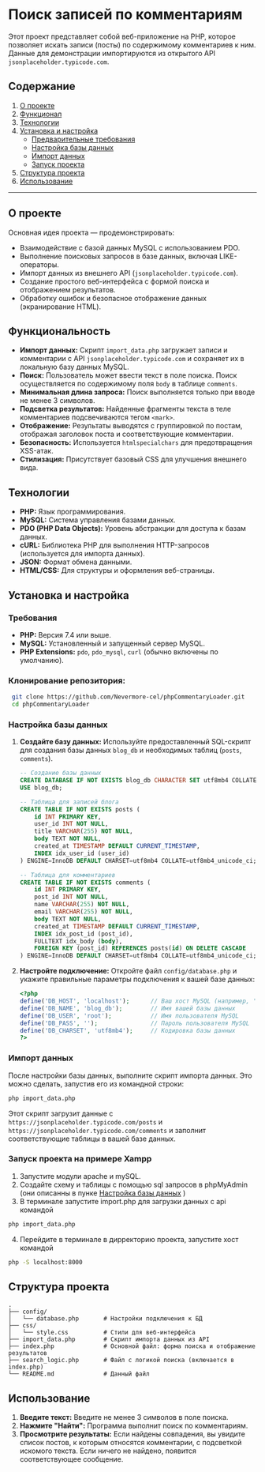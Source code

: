 # Поиск записей по комментариям

Этот проект представляет собой веб-приложение на PHP, которое позволяет искать записи (посты) по содержимому комментариев к ним. Данные для демонстрации импортируются из открытого API `jsonplaceholder.typicode.com`.

## Содержание

1.  [О проекте](#о-проекте)
2.  [Функционал](#функционал)
3.  [Технологии](#технологии)
4.  [Установка и настройка](#установка-и-настройка)
    *   [Предварительные требования](#предварительные-требования)
    *   [Настройка базы данных](#настройка-базы-данных)
    *   [Импорт данных](#импорт-данных)
    *   [Запуск проекта](#запуск-проекта)
5.  [Структура проекта](#структура-проекта)
6.  [Использование](#использование)

---

## О проекте

Основная идея проекта — продемонстрировать:
*   Взаимодействие с базой данных MySQL с использованием PDO.
*   Выполнение поисковых запросов в базе данных, включая LIKE-операторы.
*   Импорт данных из внешнего API (`jsonplaceholder.typicode.com`).
*   Создание простого веб-интерфейса с формой поиска и отображением результатов.
*   Обработку ошибок и безопасное отображение данных (экранирование HTML).

## Функциональность

*   **Импорт данных:** Скрипт `import_data.php` загружает записи и комментарии с API `jsonplaceholder.typicode.com` и сохраняет их в локальную базу данных MySQL.
*   **Поиск:** Пользователь может ввести текст в поле поиска. Поиск осуществляется по содержимому поля `body` в таблице `comments`.
*   **Минимальная длина запроса:** Поиск выполняется только при вводе не менее 3 символов.
*   **Подсветка результатов:** Найденные фрагменты текста в теле комментариев подсвечиваются тегом `<mark>`.
*   **Отображение:** Результаты выводятся с группировкой по постам, отображая заголовок поста и соответствующие комментарии.
*   **Безопасность:** Используется `htmlspecialchars` для предотвращения XSS-атак.
*   **Стилизация:** Присутствует базовый CSS для улучшения внешнего вида.

## Технологии

*   **PHP:** Язык программирования.
*   **MySQL:** Система управления базами данных.
*   **PDO (PHP Data Objects):** Уровень абстракции для доступа к базам данных.
*   **cURL:** Библиотека PHP для выполнения HTTP-запросов (используется для импорта данных).
*   **JSON:** Формат обмена данными.
*   **HTML/CSS:** Для структуры и оформления веб-страницы.

## Установка и настройка

### Требования

*   **PHP:** Версия 7.4 или выше.
*   **MySQL:** Установленный и запущенный сервер MySQL.
*   **PHP Extensions:** `pdo`, `pdo_mysql`, `curl` (обычно включены по умолчанию).

### Клонирование репозитория:
   ```bash
    git clone https://github.com/Nevermore-cel/phpCommentaryLoader.git
    cd phpCommentaryLoader
   ```

### Настройка базы данных

1.  **Создайте базу данных:**
    Используйте предоставленный SQL-скрипт для создания базы данных `blog_db` и необходимых таблиц (`posts`, `comments`).

    ```sql
    -- Создание базы данных
    CREATE DATABASE IF NOT EXISTS blog_db CHARACTER SET utf8mb4 COLLATE utf8mb4_unicode_ci;
    USE blog_db;

    -- Таблица для записей блога
    CREATE TABLE IF NOT EXISTS posts (
        id INT PRIMARY KEY,
        user_id INT NOT NULL,
        title VARCHAR(255) NOT NULL,
        body TEXT NOT NULL,
        created_at TIMESTAMP DEFAULT CURRENT_TIMESTAMP,
        INDEX idx_user_id (user_id)
    ) ENGINE=InnoDB DEFAULT CHARSET=utf8mb4 COLLATE=utf8mb4_unicode_ci;

    -- Таблица для комментариев
    CREATE TABLE IF NOT EXISTS comments (
        id INT PRIMARY KEY,
        post_id INT NOT NULL,
        name VARCHAR(255) NOT NULL,
        email VARCHAR(255) NOT NULL,
        body TEXT NOT NULL,
        created_at TIMESTAMP DEFAULT CURRENT_TIMESTAMP,
        INDEX idx_post_id (post_id),
        FULLTEXT idx_body (body),
        FOREIGN KEY (post_id) REFERENCES posts(id) ON DELETE CASCADE
    ) ENGINE=InnoDB DEFAULT CHARSET=utf8mb4 COLLATE=utf8mb4_unicode_ci;
    ```

2.  **Настройте подключение:**
    Откройте файл `config/database.php` и укажите правильные параметры подключения к вашей базе данных:

    ```php
    <?php
    define('DB_HOST', 'localhost');      // Ваш хост MySQL (например, 'localhost', '127.0.0.1')
    define('DB_NAME', 'blog_db');        // Имя вашей базы данных
    define('DB_USER', 'root');           // Имя пользователя MySQL
    define('DB_PASS', '');               // Пароль пользователя MySQL
    define('DB_CHARSET', 'utf8mb4');     // Кодировка базы данных
    ?>
    ```

### Импорт данных

После настройки базы данных, выполните скрипт импорта данных. Это можно сделать, запустив его из командной строки:

```bash
php import_data.php
```

Этот скрипт загрузит данные с `https://jsonplaceholder.typicode.com/posts` и `https://jsonplaceholder.typicode.com/comments` и заполнит соответствующие таблицы в вашей базе данных.

### Запуск проекта на примере Xampp
1. Запустите модули apache и mySQL.
2. Создайте схему и таблицы с помощью sql запросов в phpMyAdmin (они описанны в пунке [Настройка базы данных](#настройка-базы-данных) )
3. В терминале запустите import.php для загрузки данных с api командой 
```bash 
php import_data.php
```
4. Перейдите в терминале в дирректорию проекта, запустите хост командой 
```bash 
php -S localhost:8000
```




## Структура проекта

```
.
├── config/
│   └── database.php       # Настройки подключения к БД
├── css/
│   └── style.css          # Стили для веб-интерфейса
├── import_data.php        # Скрипт импорта данных из API
├── index.php              # Основной файл: форма поиска и отображение результатов
├── search_logic.php       # Файл с логикой поиска (включается в index.php)
└── README.md              # Данный файл
```

## Использование

1.  **Введите текст:** Введите не менее 3 символов в поле поиска.
2.  **Нажмите "Найти":** Программа выполнит поиск по комментариям.
3.  **Просмотрите результаты:** Если найдены совпадения, вы увидите список постов, к которым относятся комментарии, с подсветкой искомого текста. Если ничего не найдено, появится соответствующее сообщение.
